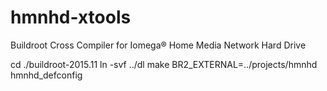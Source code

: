 hmnhd-xtools
============

Buildroot Cross Compiler for Iomega® Home Media Network Hard Drive

cd ./buildroot-2015.11
ln -svf ../dl
make BR2_EXTERNAL=../projects/hmnhd hmnhd_defconfig
